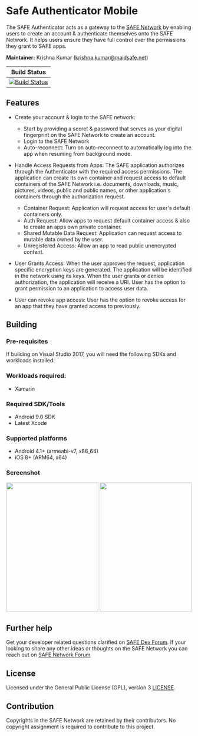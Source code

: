 # Safe Authenticator Mobile
The SAFE Authenticator acts as a gateway to the [SAFE Network](https://safenetwork.tech/) by enabling users to create an account & authenticate themselves onto the SAFE Network. It helps users ensure they have full control over the permissions they grant to SAFE apps. 

**Maintainer:** Krishna Kumar (krishna.kumar@maidsafe.net)

|Build Status | 
|------------ | 
|[![Build Status](https://dev.azure.com/maidsafe/SafeAuthenticator/_apis/build/status/SafeAuthenticator)](https://dev.azure.com/maidsafe/SafeAuthenticator/_build/latest?definitionId=1)| 
 
## Features
- Create your account & login to the SAFE network:
    - Start by providing a secret & password that serves as your digital fingerprint on the SAFE Network to create an account.
    - Login to the SAFE Network
    - Auto-reconnect: Turn on auto-reconnect to automatically log into the app when resuming from background mode.

- Handle Access Requests from Apps: 
The SAFE application authorizes through the Authenticator with the required access permissions. The application can create its own container and request access to default containers of the SAFE Network i.e. documents, downloads, music, pictures, videos, public and public names, or other application's containers through the authorization request.

    - Container Request:
    Application will request access for user's default containers only.
    - Auth Request:
    Allow apps to request default container access & also to create an apps own private container.
    - Shared Mutable Data Request:
    Application can request access to mutable data owned by the user. 
    - Unregistered Access:
    Allow an app to read public unencrypted content.

- User Grants Access: When the user approves the request, application specific encryption keys are generated. The application will be identified in the network using its keys. When the user grants or denies authorization, the application will receive a URI. User has the option to grant permission to an application to access user data.

- User can revoke app access: User has the option to revoke access for an app that they have granted access to previously.


## Building

### Pre-requisites
If building on Visual Studio 2017, you will need the following SDKs and workloads installed:

### Workloads required:
- Xamarin

### Required SDK/Tools
- Android 9.0 SDK
- Latest Xcode

### Supported platforms
- Android 4.1+ (armeabi-v7, x86_64)
- iOS 8+ (ARM64, x64)

### Screenshot
<img src="https://i.imgur.com/ctuMXbh.png" width="250" height="350"> <img src="https://i.imgur.com/1403il6.png" width="250" height="350">

## Further help
Get your developer related questions clarified on [SAFE Dev Forum](https://forum.safedev.org/). If your looking to share any other ideas or thoughts on the SAFE Network you can reach out on [SAFE Network Forum](https://safenetforum.org/)

## License
Licensed under the General Public License (GPL), version 3 [LICENSE](http://www.gnu.org/licenses/gpl-3.0.en.html).

## Contribution
Copyrights in the SAFE Network are retained by their contributors. No copyright assignment is required to contribute to this project.
